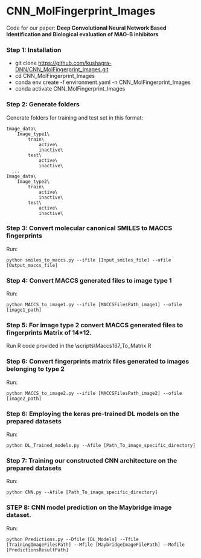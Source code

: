 # CNN_MolFingerprint_Images

Code for our paper: **Deep Convolutional Neural Network Based Identification and Biological evaluation of MAO-B inhibitors**

### Step 1: Installation
- git clone https://github.com/kushagra-DNN/CNN_MolFingerprint_Images.git <br>
- cd CNN_MolFingerprint_Images <br>
- conda env create -f environment.yaml -n CNN_MolFingerprint_Images <br>
- conda activate CNN_MolFingerprint_Images <br>

### Step 2: Generate folders
Generate folders for training and test set in this format:
```
Image_data\
    Image_type1\
        train\ 
            active\
            inactive\
        test\ 
            active\
            inactive\
  ...
Image_data\
    Image_type2\
        train\ 
            active\
            inactive\
        test\ 
            active\
            inactive\
```

### Step 3: Convert molecular canonical SMILES to MACCS fingerprints
Run:<br>
```
python smiles_to_maccs.py --ifile [Input_smiles_file] --ofile [Output_maccs_file] 
```

### Step 4: Convert MACCS generated files to image type 1 
Run:<br>
```
python MACCS_to_image1.py --ifile [MACCSFilesPath_image1] --ofile [image1_path] 
```

### Step 5: For image type 2 convert MACCS generated files to fingerprints Matrix of 14*12.  
Run R code provided in the \scripts\Maccs167_To_Matrix.R

### Step 6: Convert fingerprints matrix files generated to images belonging to type 2 
Run:<br>
```
python MACCS_to_image2.py --ifile [MACCSFilesPath_image2] --ofile [image2_path] 
```

### Step 6: Employing the keras pre-trained DL models on the prepared datasets
Run:<br>
```
python DL_Trained_models.py --Afile [Path_To_image_specific_directory]  
```

### Step 7: Training our constructed CNN architecture on the prepared datasets
Run:<br>
```
python CNN.py --Afile [Path_To_image_specific_directory]  
```

### STEP 8: CNN model prediction on the Maybridge image dataset.
Run:<br>
```
python Predictions.py --Dfile [DL_Models] --Tfile [TrainingImageFilesPath] --Mfile [MaybridgeImageFilePath] --Mofile [PredictionsResultPath] 
```
